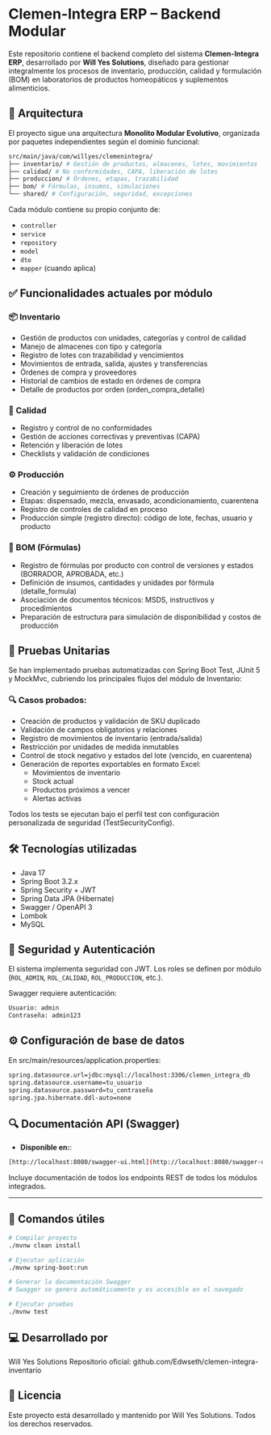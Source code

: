 # Clemen-Integra ERP – Backend Modular

Este repositorio contiene el backend completo del sistema **Clemen-Integra ERP**, desarrollado por **Will Yes Solutions**, diseñado para gestionar integralmente los procesos de inventario, producción, calidad y formulación (BOM) en laboratorios de productos homeopáticos y suplementos alimenticios.

## 🧱 Arquitectura

El proyecto sigue una arquitectura **Monolito Modular Evolutivo**, organizada por paquetes independientes según el dominio funcional:

```bash
src/main/java/com/willyes/clemenintegra/
├── inventario/ # Gestión de productos, almacenes, lotes, movimientos
├── calidad/ # No conformidades, CAPA, liberación de lotes
├── produccion/ # Órdenes, etapas, trazabilidad
├── bom/ # Fórmulas, insumos, simulaciones
└── shared/ # Configuración, seguridad, excepciones

```

Cada módulo contiene su propio conjunto de:
- `controller`
- `service`
- `repository`
- `model`
- `dto`
- `mapper` (cuando aplica)

## ✅ Funcionalidades actuales por módulo

### 📦 Inventario
- Gestión de productos con unidades, categorías y control de calidad
- Manejo de almacenes con tipo y categoría
- Registro de lotes con trazabilidad y vencimientos
- Movimientos de entrada, salida, ajustes y transferencias
- Órdenes de compra y proveedores
- Historial de cambios de estado en órdenes de compra
- Detalle de productos por orden (orden_compra_detalle)

### 🧪 Calidad
- Registro y control de no conformidades
- Gestión de acciones correctivas y preventivas (CAPA)
- Retención y liberación de lotes
- Checklists y validación de condiciones

### ⚙ Producción
- Creación y seguimiento de órdenes de producción
- Etapas: dispensado, mezcla, envasado, acondicionamiento, cuarentena
- Registro de controles de calidad en proceso
- Producción simple (registro directo): código de lote, fechas, usuario y producto

### 🧬 BOM (Fórmulas)
- Registro de fórmulas por producto con control de versiones y estados (BORRADOR, APROBADA, etc.)
- Definición de insumos, cantidades y unidades por fórmula (detalle_formula)
- Asociación de documentos técnicos: MSDS, instructivos y procedimientos
- Preparación de estructura para simulación de disponibilidad y costos de producción

## 🧪 Pruebas Unitarias
Se han implementado pruebas automatizadas con Spring Boot Test, JUnit 5 y MockMvc, cubriendo los principales flujos del módulo de Inventario:

### 🔍 Casos probados:
- Creación de productos y validación de SKU duplicado
- Validación de campos obligatorios y relaciones
- Registro de movimientos de inventario (entrada/salida)
- Restricción por unidades de medida inmutables
- Control de stock negativo y estados del lote (vencido, en cuarentena)
- Generación de reportes exportables en formato Excel:
  - Movimientos de inventario
  - Stock actual
  - Productos próximos a vencer
  - Alertas activas

Todos los tests se ejecutan bajo el perfil test con configuración personalizada de seguridad (TestSecurityConfig).

## 🛠 Tecnologías utilizadas

- Java 17
- Spring Boot 3.2.x
- Spring Security + JWT
- Spring Data JPA (Hibernate)
- Swagger / OpenAPI 3
- Lombok
- MySQL

## 🔐 Seguridad y Autenticación

El sistema implementa seguridad con JWT. Los roles se definen por módulo (`ROL_ADMIN`, `ROL_CALIDAD`, `ROL_PRODUCCION`, etc.).

Swagger requiere autenticación:

```bash
Usuario: admin
Contraseña: admin123

```

## ⚙️ Configuración de base de datos
En src/main/resources/application.properties:
```bash
spring.datasource.url=jdbc:mysql://localhost:3306/clemen_integra_db
spring.datasource.username=tu_usuario
spring.datasource.password=tu_contraseña
spring.jpa.hibernate.ddl-auto=none
```

## 🔍 Documentación API (Swagger)

- **Disponible en:**:

```bash
[http://localhost:8080/swagger-ui.html](http://localhost:8080/swagger-ui.html)
```
Incluye documentación de todos los endpoints REST de todos los módulos integrados.

---
## 🚀 Comandos útiles
```bash
# Compilar proyecto
./mvnw clean install

# Ejecutar aplicación
./mvnw spring-boot:run

# Generar la documentación Swagger
# Swagger se genera automáticamente y es accesible en el navegado

# Ejecutar pruebas
./mvnw test
```
## ‍💻 Desarrollado por
Will Yes Solutions
Repositorio oficial: github.com/Edwseth/clemen-integra-inventario

## 📄 Licencia
Este proyecto está desarrollado y mantenido por Will Yes Solutions. Todos los derechos reservados.

